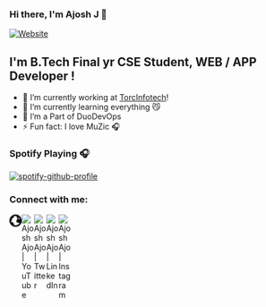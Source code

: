 ### Hi there, I'm Ajosh J 👋

[![Website](https://img.shields.io/website?label=Ajosh.ME&style=for-the-badge&url=http://ajosh.me)](http://ajosh.me)

## I'm B.Tech Final yr CSE Student, WEB / APP Developer !

- 🔭 I’m currently working at [TorcInfotech][torc]!
- 🌱 I’m currently learning everything 😼
- 👯 I’m a Part of DuoDevOps
- ⚡ Fun fact: I love MuZic 🎧

### Spotify Playing 🎧
[![spotify-github-profile](https://spotify-github-profile.vercel.app/api/view?uid=31hdkn353qetcgxtrugijtpxu32i&cover_image=true&theme=novatorem&bar_color=53b14f&bar_color_cover=false)](https://spotify-github-profile.vercel.app/api/view?uid=31hdkn353qetcgxtrugijtpxu32i&redirect=true)


### Connect with me:

[<img align="left" alt="Ajosh.me" width="22px" src="https://raw.githubusercontent.com/iconic/open-iconic/master/svg/globe.svg" />][website]
[<img align="left" alt="Ajosh Ajo | YouTube" width="22px" src="https://cdn.jsdelivr.net/npm/simple-icons@v3/icons/youtube.svg" />][youtube]
[<img align="left" alt="Ajosh Ajo | Twitter" width="22px" src="https://cdn.jsdelivr.net/npm/simple-icons@v3/icons/twitter.svg" />][twitter]
[<img align="left" alt="Ajosh Ajo | LinkedIn" width="22px" src="https://cdn.jsdelivr.net/npm/simple-icons@v3/icons/linkedin.svg" />][linkedin]
[<img align="left" alt="Ajosh Ajo | Instagram" width="22px" src="https://cdn.jsdelivr.net/npm/simple-icons@v3/icons/instagram.svg" />][instagram]

<br />

[website]: http://ajosh.me
[torc]: https://torcinfotech.in
[twitter]: https://twitter.com/ajosh_ajo
[youtube]: https://www.youtube.com/channel/UCcKUDvtPkivMV7hfFd1fqtQ
[instagram]: https://www.instagram.com/_.ajo_sh.__.ajo._/
[linkedin]: https://www.linkedin.com/in/ajosh-j-7a39321a4/
